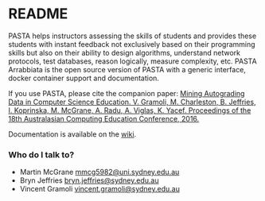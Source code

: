 # README #

PASTA helps instructors assessing the skills of students and provides these students with instant feedback not exclusively based on their programming skills but also on
their ability to design algorithms, understand network protocols, test databases, reason logically, measure complexity, etc.
PASTA Arrabbiata is the open source version of PASTA with a generic interface, docker container support and documentation. 

If you use PASTA, please cite the companion paper: [Mining Autograding Data in Computer Science Education. V. Gramoli, M. Charleston, B. Jeffries, I. Koprinska, M. McGrane, A. Radu, A. Viglas, K. Yacef. Proceedings of the 18th Australasian Computing Education Conference, 2016.](https://ts.data61.csiro.au/publications/nicta_full_text/9024.pdf)

Documentation is available on the [wiki](https://bitbucket.org/gramoli/arrabbiata/wiki/Home).

### Who do I talk to? ###

  * Martin McGrane <mmcg5982@uni.sydney.edu.au>
  * Bryn Jeffries <bryn.jeffries@sydney.edu.au>
  * Vincent Gramoli <vincent.gramoli@sydney.edu.au>
